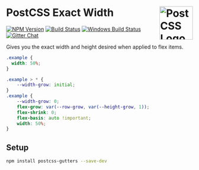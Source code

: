 # PostCSS Exact Width [<img src="https://postcss.github.io/postcss/logo.svg" alt="PostCSS Logo" width="90" height="90" align="right">][postcss]

[![NPM Version][npm-img]][npm-url]
[![Build Status][cli-img]][cli-url]
[![Windows Build Status][win-img]][win-url]
[![Gitter Chat][git-img]][git-url]

Gives you the exact width and height desired when applied to flex items.

```css
.example {
  width: 50%;
}
```

```css
.example > * {
	--width-grow: initial;
}
.example {
	--width-grow: 0;
	flex-grow: var(--row-grow, var(--height-grow, 1));
	flex-shrink: 0;
	flex-basis: auto !important;
	width: 50%;
}
```

## Setup

```bash
npm install postcss-gutters --save-dev
```

[npm-url]: https://www.npmjs.com/package/postcss-exact-width
[npm-img]: https://img.shields.io/npm/v/postcss-exact-width.svg
[cli-url]: https://travis-ci.org/mindthetic/postcss-exact-width
[cli-img]: https://img.shields.io/travis/mindthetic/postcss-exact-width.svg
[win-url]: https://ci.appveyor.com/project/mindthetic/postcss-exact-width
[win-img]: https://img.shields.io/appveyor/ci/mindthetic/postcss-exact-width.svg
[git-url]: https://gitter.im/postcss/postcss
[git-img]: https://img.shields.io/badge/chat-gitter-blue.svg

[PostCSS Exact Width]: https://github.com/mindthetic/postcss-exact-width
[Gulp PostCSS]: https://github.com/postcss/gulp-postcss
[Grunt PostCSS]: https://github.com/nDmitry/grunt-postcss
[PostCSS]: https://github.com/postcss/postcss
[PostCSS Loader]: https://github.com/postcss/postcss-loader
